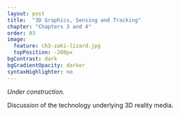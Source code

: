 ```yaml
---
layout: post
title:  "3D Graphics, Sensing and Tracking"
chapter: "Chapters 3 and 4"
order: 03
image:
  feature: ch3-zaki-lizard.jpg
  topPosition: -200px
bgContrast: dark
bgGradientOpacity: darker
syntaxHighlighter: no
---
```


_Under construction._

Discussion of the technology underlying 3D reality media.